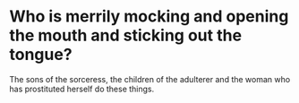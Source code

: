 # Who is merrily mocking and opening the mouth and sticking out the tongue?

The sons of the sorceress, the children of the adulterer and the woman who has prostituted herself do these things.
